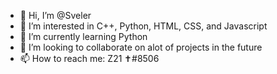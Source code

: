 - 👋 Hi, I’m @Sveler
- 👀 I’m interested in C++, Python, HTML, CSS, and Javascript
- 🌱 I’m currently learning Python
- 💞️ I’m looking to collaborate on alot of projects in the future
- 📫 How to reach me: Z21 ✝#8506
